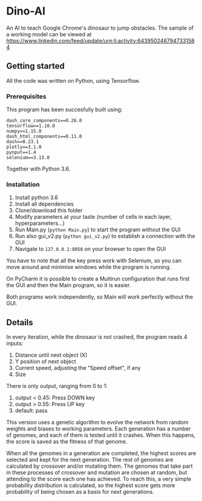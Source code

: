 # Dino-AI
An AI to teach Google Chrome's dinosaur to jump obstacles. The sample of a working model can be viewed at https://www.linkedin.com/feed/update/urn:li:activity:6439502467947331584

## Getting started
All the code was written on Python, using Tensorflow.

### Prerequisites
This program has been succesfully built using:

```
dash_core_components==0.26.0
tensorflow==1.10.0
numpy==1.15.0
dash_html_components==0.11.0
dash==0.23.1
plotly==3.1.0
pynput==1.4
selenium==3.13.0
```

Together with Python 3.6.

### Installation
1. Install python 3.6
2. Install all dependencies
3. Clone/download this folder
4. Modify parameters at your taste (number of cells in each layer, hyperparameters...)
5. Run Main.py (```python Main.py```) to start the program without the GUI
6. Run also gui_v2.py (```python gui_v2.py```) to establish a connection with the GUI
7. Navigate to ```127.0.0.1:8050``` on your browser to open the GUI

You have to note that all the key press work with Selenium, so you can move around and minimise windows while the program is running.

On PyCharm it is possible to create a Multirun configuration that runs first the GUI and then the Main program, so it is easier.

Both programs work independently, so Main will work perfectly without the GUI.

## Details
In every iteration, while the dinosaur is not crashed, the program reads 4 inputs:
1. Distance until next object (X)
2. Y position of next object
3. Current speed, adjusting the "Speed offset", if any
4. Size

There is only output, ranging from 0 to 1:
1. output < 0.45: Press DOWN key
2. output > 0.55: Press UP key
3. default: pass

This version uses a genetic algorithm to evolve the network from random weights and biases to working parameters. Each generation has a number of genomes, and each of them is tested until it crashes. When this happens, the score is saved as the fitness of that genome.

When all the genomes in a generation are completed, the highest scores are selected and kept for the next generation. The rest of genomes are calculated by crossover and/or mutating them. The genomes that take part in these processes of crossover and mutation are chosen at random, but attending to the score each one has achieved. To reach this, a very simple probability distribution is calculated, so the highest score gets more probability of being chosen as a basis for next generations.

